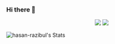 ### Hi there 👋
<div align="center">
    <img src="https://skillicons.dev/icons?i=python,bash,vscode,git" />
    <img src="https://skillicons.dev/icons?i=terraform,mongodb,mysql,flask" /><br>
</div>

![hasan-razibul's Stats](https://github-readme-stats-tau-blush.vercel.app/api?username=hasan-razibul&theme=vue-dark&show_icons=true&hide_border=true&include_all_commits=true&rank_icon=github&border_radius=10)

